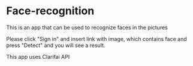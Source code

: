 # Face-recognition

This is an app that can be used to recognize faces in the pictures

Please click "Sign in" and insert link with image, which contains face and press "Detect" and you will see a result.

This app uses Clarifai API
